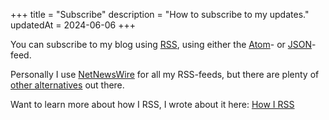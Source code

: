 +++
title = "Subscribe"
description = "How to subscribe to my updates."
updatedAt = 2024-06-06
+++

You can subscribe to my blog using [RSS][rss_wiki], using either the
[Atom][atom]- or [JSON][json]-feed.

Personally I use [NetNewsWire](https://netnewswire.com) for all my RSS-feeds,
but there are plenty of
[other alternatives](https://alternativeto.net/software/netnewswire/) out there.

Want to learn more about how I RSS, I wrote about it here: [How I RSS]

[rss_wiki]: https://en.wikipedia.org/wiki/RSS
[atom]: /rss.xml
[json]: /feed.json
[How I RSS]: /blog/how-i-rss
